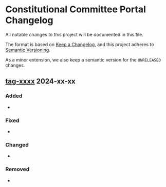 # Constitutional Committee Portal Changelog

All notable changes to this project will be documented in this file.

The format is based on [Keep a Changelog](https://keepachangelog.com/en/1.0.0/),
and this project adheres to [Semantic Versioning](https://semver.org/spec/v2.0.0.html).

As a minor extension, we also keep a semantic version for the `UNRELEASED`
changes.

## [tag-xxxx](https://github.com/IntersectMBO/cc-portal/releases/tag/xxxx) 2024-xx-xx

### Added
-

### Fixed
-

### Changed
- 

### Removed
-

